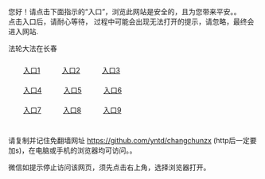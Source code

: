 您好！请点击下面指示的“入口”，浏览此网站是安全的，且为您带来平安。。 <br/>
点击入口后，请耐心等待， 过程中可能会出现无法打开的提示，请忽略，最终会进入网站. </br>

法轮大法在长春<br/>
<div style="padding:10px"><a style="margin:20px" target="_blank" href="https://d1clnac1h1yifx.cloudfront.net/2Qpsp?pqxyk" id="ccLink1" rel="nofollow">入口1</a> <a target="_blank" style="margin:20px" href="https://d1z5pgpt17ygn6.cloudfront.net/2Qpsp?thfyqh" id="ccLink2" rel="nofollow">入口2</a> <a style="margin:20px" target="_blank" href="https://d2kx5dd3jybzeg.cloudfront.net/2Qpsp?mhplmzt" id="ccLink3" rel="nofollow">入口3</a></div>

<div style="padding:10px" ><a style="margin:20px" target="_blank" href="https://d1clnac1h1yifx.cloudfront.net/2Qpsp?pqxyk" id="ccLink4" rel="nofollow">入口4</a> <a style="margin:20px" href="https://d1z5pgpt17ygn6.cloudfront.net/2Qpsp?thfyqh" target="_blank" id="ccLink5" rel="nofollow">入口5</a> <a style="margin:20px" href="https://d2kx5dd3jybzeg.cloudfront.net/2Qpsp?mhplmzt" target="_blank" id="ccLink6" rel="nofollow">入口6</a></div>

<div style="padding:10px"><a style="margin:20px" target="_blank" href="https://d1clnac1h1yifx.cloudfront.net/2Qpsp?pqxyk" id="ccLink7" rel="nofollow">入口7</a> <a style="margin:20px" href="https://d1z5pgpt17ygn6.cloudfront.net/2Qpsp?thfyqh" target="_blank" id="ccLink8" rel="nofollow">入口8</a> <a style="margin:20px" target="_blank" href="https://d2kx5dd3jybzeg.cloudfront.net/2Qpsp?mhplmzt" id="ccLink9" rel="nofollow">入口9</a></div>

<br/>



请复制并记住免翻墙网址 https://github.com/yntd/changchunzx (http后一定要加s)，在电脑或手机的浏览器均可访问。。<br/>

微信如提示停止访问该网页，须先点击右上角，选择浏览器打开。

